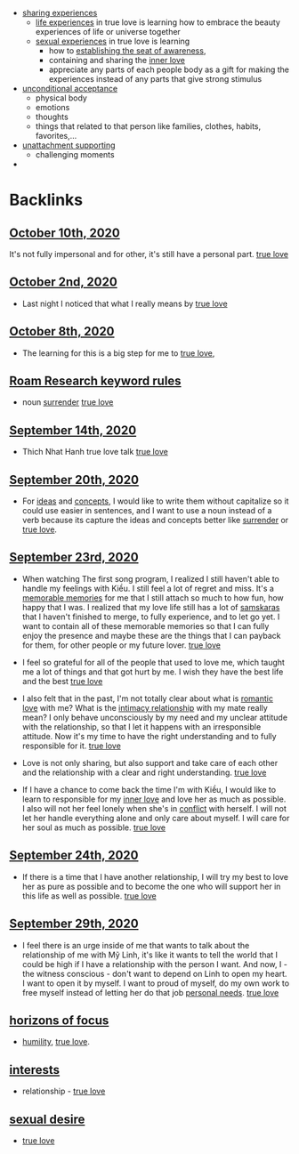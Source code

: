 - [sharing experiences](<sharing experiences.md>)
    - [life experiences](<life experiences.md>) in true love is learning how to embrace the beauty experiences of life or universe together
    - [sexual experiences](<sexual experiences.md>) in true love is learning 
        - how to [establishing the seat of awareness](<establishing the seat of awareness.md>), 
        - containing and sharing the [inner love](<inner love.md>)
        - appreciate any parts of each people body as a gift for making the experiences instead of any parts that give strong stimulus
- [unconditional acceptance](<unconditional acceptance.md>)
    - physical body
    - emotions
    - thoughts
    - things that related to that person like families, clothes, habits, favorites,...
- [unattachment supporting](<unattachment supporting.md>)
    - challenging moments
- 

# Backlinks
## [October 10th, 2020](<October 10th, 2020.md>)
It's not fully impersonal and for other, it's still have a personal part. [true love](<true love.md>)

## [October 2nd, 2020](<October 2nd, 2020.md>)
- Last night I noticed that what I really means by [true love](<true love.md>)

## [October 8th, 2020](<October 8th, 2020.md>)
- The learning for this is a big step for me to [true love](<true love.md>),

## [Roam Research keyword rules](<Roam Research keyword rules.md>)
- noun [surrender](<surrender.md>) [true love](<true love.md>)

## [September 14th, 2020](<September 14th, 2020.md>)
- Thich Nhat Hanh true love talk [true love](<true love.md>)

## [September 20th, 2020](<September 20th, 2020.md>)
- For [ideas](<ideas.md>) and [concepts](<concepts.md>), I would like to write them without capitalize so it could use easier in sentences, and I want to use a noun instead of a verb because its capture the ideas and concepts better like [surrender](<surrender.md>) or [true love](<true love.md>).

## [September 23rd, 2020](<September 23rd, 2020.md>)
- When watching The first song program, I realized I still haven't able to handle my feelings with Kiều. I still feel a lot of regret and miss. It's a [memorable memories](<memorable memories.md>) for me that I still attach so much to how fun, how happy that I was. I realized that my love life still has a lot of [samskaras](<samskaras.md>) that I haven't finished to merge, to fully experience, and to let go yet. I want to contain all of these memorable memories so that I can fully enjoy the presence and maybe these are the things that I can payback for them, for other people or my future lover. [true love](<true love.md>)

- I feel so grateful for all of the people that used to love me, which taught me a lot of things and that got hurt by me. I wish they have the best life and the best [true love](<true love.md>)

- I also felt that in the past, I'm not totally clear about what is [romantic love](<romantic love.md>) with me? What is the [intimacy relationship](<intimacy relationship.md>) with my mate really mean? I only behave unconsciously by my need and my unclear attitude with the relationship, so that I let it happens with an irresponsible attitude. Now it's my time to have the right understanding and to fully responsible for it. [true love](<true love.md>)

- Love is not only sharing, but also support and take care of each other and the relationship with a clear and right understanding. [true love](<true love.md>)

-  If I have a chance to come back the time I'm with Kiều, I would like to learn to responsible for my [inner love](<inner love.md>) and love her as much as possible. I also will not her feel lonely when she's in [conflict](<conflict.md>) with herself. I will not let her handle everything alone and only care about myself. I will care for her soul as much as possible. [true love](<true love.md>)

## [September 24th, 2020](<September 24th, 2020.md>)
- If there is a time that I have another relationship, I will try my best to love her as pure as possible and to become the one who will support her in this life as well as possible. [true love](<true love.md>)

## [September 29th, 2020](<September 29th, 2020.md>)
- I feel there is an urge inside of me that wants to talk about the relationship of me with Mỹ Linh, it's like it wants to tell the world that I could be high if I have a relationship with the person I want. And now, I - the witness conscious - don't want to depend on Linh to open my heart. I want to open it by myself. I want to proud of myself, do my own work to free myself instead of letting her do that job [personal needs](<personal needs.md>). [true love](<true love.md>)

## [horizons of focus](<horizons of focus.md>)
- [humility](<humility.md>), [true love](<true love.md>).

## [interests](<interests.md>)
- relationship - [true love](<true love.md>)

## [sexual desire](<sexual desire.md>)
- [true love](<true love.md>)

